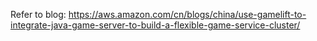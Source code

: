 Refer to blog: https://aws.amazon.com/cn/blogs/china/use-gamelift-to-integrate-java-game-server-to-build-a-flexible-game-service-cluster/
